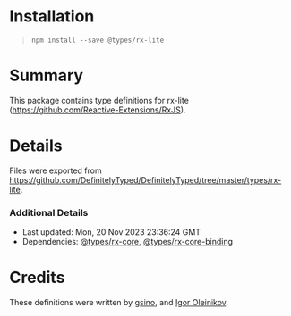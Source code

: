 # Installation
> `npm install --save @types/rx-lite`

# Summary
This package contains type definitions for rx-lite (https://github.com/Reactive-Extensions/RxJS).

# Details
Files were exported from https://github.com/DefinitelyTyped/DefinitelyTyped/tree/master/types/rx-lite.

### Additional Details
 * Last updated: Mon, 20 Nov 2023 23:36:24 GMT
 * Dependencies: [@types/rx-core](https://npmjs.com/package/@types/rx-core), [@types/rx-core-binding](https://npmjs.com/package/@types/rx-core-binding)

# Credits
These definitions were written by [gsino](http://www.codeplex.com/site/users/view/gsino), and [Igor Oleinikov](https://github.com/Igorbek).
